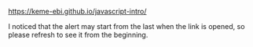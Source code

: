 https://keme-ebi.github.io/javascript-intro/

I noticed that the alert may start from the last when the link is opened, so please refresh to see it from the beginning.
